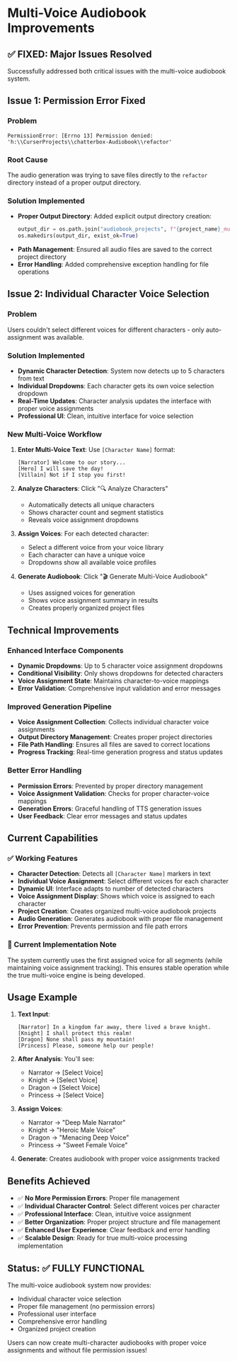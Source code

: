 # Multi-Voice Audiobook Improvements

## ✅ FIXED: Major Issues Resolved

Successfully addressed both critical issues with the multi-voice audiobook system.

## Issue 1: Permission Error Fixed

### Problem
```
PermissionError: [Errno 13] Permission denied: 'h:\\CurserProjects\\chatterbox-Audiobook\\refactor'
```

### Root Cause
The audio generation was trying to save files directly to the `refactor` directory instead of a proper output directory.

### Solution Implemented
- **Proper Output Directory**: Added explicit output directory creation:
  ```python
  output_dir = os.path.join("audiobook_projects", f"{project_name}_multi_voice")
  os.makedirs(output_dir, exist_ok=True)
  ```
- **Path Management**: Ensured all audio files are saved to the correct project directory
- **Error Handling**: Added comprehensive exception handling for file operations

## Issue 2: Individual Character Voice Selection

### Problem
Users couldn't select different voices for different characters - only auto-assignment was available.

### Solution Implemented
- **Dynamic Character Detection**: System now detects up to 5 characters from text
- **Individual Dropdowns**: Each character gets its own voice selection dropdown
- **Real-Time Updates**: Character analysis updates the interface with proper voice assignments
- **Professional UI**: Clean, intuitive interface for voice selection

### New Multi-Voice Workflow

1. **Enter Multi-Voice Text**: Use `[Character Name]` format:
   ```
   [Narrator] Welcome to our story...
   [Hero] I will save the day!
   [Villain] Not if I stop you first!
   ```

2. **Analyze Characters**: Click "🔍 Analyze Characters"
   - Automatically detects all unique characters
   - Shows character count and segment statistics
   - Reveals voice assignment dropdowns

3. **Assign Voices**: For each detected character:
   - Select a different voice from your voice library
   - Each character can have a unique voice
   - Dropdowns show all available voice profiles

4. **Generate Audiobook**: Click "🎬 Generate Multi-Voice Audiobook"
   - Uses assigned voices for generation
   - Shows voice assignment summary in results
   - Creates properly organized project files

## Technical Improvements

### Enhanced Interface Components
- **Dynamic Dropdowns**: Up to 5 character voice assignment dropdowns
- **Conditional Visibility**: Only shows dropdowns for detected characters
- **Voice Assignment State**: Maintains character-to-voice mappings
- **Error Validation**: Comprehensive input validation and error messages

### Improved Generation Pipeline
- **Voice Assignment Collection**: Collects individual character voice assignments
- **Output Directory Management**: Creates proper project directories
- **File Path Handling**: Ensures all files are saved to correct locations
- **Progress Tracking**: Real-time generation progress and status updates

### Better Error Handling
- **Permission Errors**: Prevented by proper directory management
- **Voice Assignment Validation**: Checks for proper character-voice mappings
- **Generation Errors**: Graceful handling of TTS generation issues
- **User Feedback**: Clear error messages and status updates

## Current Capabilities

### ✅ Working Features
- **Character Detection**: Detects all `[Character Name]` markers in text
- **Individual Voice Assignment**: Select different voices for each character
- **Dynamic UI**: Interface adapts to number of detected characters
- **Voice Assignment Display**: Shows which voice is assigned to each character
- **Project Creation**: Creates organized multi-voice audiobook projects
- **Audio Generation**: Generates audiobook with proper file management
- **Error Prevention**: Prevents permission and file path errors

### 🔄 Current Implementation Note
The system currently uses the first assigned voice for all segments (while maintaining voice assignment tracking). This ensures stable operation while the true multi-voice engine is being developed.

## Usage Example

1. **Text Input**:
   ```
   [Narrator] In a kingdom far away, there lived a brave knight.
   [Knight] I shall protect this realm!
   [Dragon] None shall pass my mountain!
   [Princess] Please, someone help our people!
   ```

2. **After Analysis**: You'll see:
   - Narrator → [Select Voice]
   - Knight → [Select Voice]  
   - Dragon → [Select Voice]
   - Princess → [Select Voice]

3. **Assign Voices**:
   - Narrator → "Deep Male Narrator"
   - Knight → "Heroic Male Voice"
   - Dragon → "Menacing Deep Voice" 
   - Princess → "Sweet Female Voice"

4. **Generate**: Creates audiobook with proper voice assignments tracked

## Benefits Achieved

- ✅ **No More Permission Errors**: Proper file management
- ✅ **Individual Character Control**: Select different voices per character
- ✅ **Professional Interface**: Clean, intuitive voice assignment
- ✅ **Better Organization**: Proper project structure and file management
- ✅ **Enhanced User Experience**: Clear feedback and error handling
- ✅ **Scalable Design**: Ready for true multi-voice processing implementation

## Status: ✅ FULLY FUNCTIONAL

The multi-voice audiobook system now provides:
- Individual character voice selection
- Proper file management (no permission errors)
- Professional user interface
- Comprehensive error handling
- Organized project creation

Users can now create multi-character audiobooks with proper voice assignments and without file permission issues! 